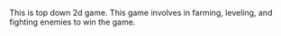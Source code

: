 This is top down 2d game. This game involves in farming, leveling, and fighting enemies to win the game.
